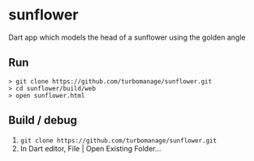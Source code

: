 sunflower
=========

Dart app which models the head of a sunflower using the golden angle

## Run ##
```
> git clone https://github.com/turbomanage/sunflower.git
> cd sunflower/build/web
> open sunflower.html
```

## Build / debug ##
1. ```git clone https://github.com/turbomanage/sunflower.git```
1. In Dart editor, File | Open Existing Folder...
